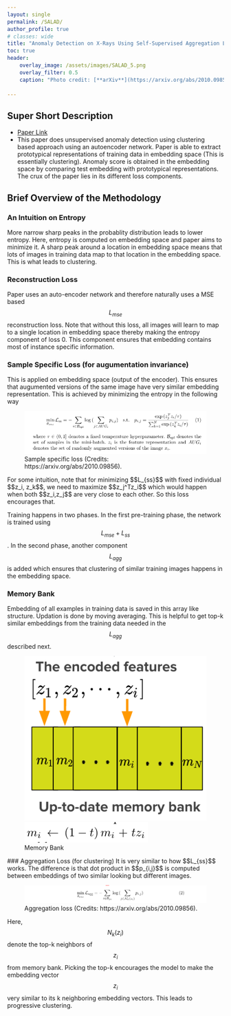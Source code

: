 ```yaml
---
layout: single
permalink: /SALAD/
author_profile: true
# classes: wide
title: "Anomaly Detection on X-Rays Using Self-Supervised Aggregation Learning"
toc: true
header:
    overlay_image: /assets/images/SALAD_5.png
    overlay_filter: 0.5
    caption: "Photo credit: [**arXiv**](https://arxiv.org/abs/2010.09856)"

---
```

## Super Short Description
* [Paper Link](https://arxiv.org/abs/2010.09856)
*  This paper does unsupervised anomaly detection using clustering based approach using an autoencoder network. Paper is able to extract prototypical representations of training data in embedding space (This is essentially clustering). Anomaly score is obtained in the embedding space by comparing test embedding with prototypical representations. The crux of the paper lies in its different loss components.

## Brief Overview of the Methodology

### An Intuition on Entropy
More narrow sharp peaks in the probablity distribution leads to lower entropy. Here, entropy is computed on embedding space and paper aims to minimize it. A sharp peak around a location in embedding space means that lots of images in training data map to that location in the embedding space. This is what leads to clustering.


### Reconstruction Loss
Paper uses an auto-encoder network and therefore naturally uses a MSE based $$L_{mse}$$ reconstruction loss. Note that without this loss, all images will learn to map to a single location in embedding space thereby making the entropy component of loss 0. This component ensures that embedding contains most of instance specific information.

### Sample Specific Loss (for augumentation invariance)
This is applied on embedding space (output of the encoder). This ensures that augumented versions of the same image have very similar embedding representation. This is achieved by minimizing the entropy in the following way
<figure>
    <a href="../assets/images/SALAD_1.png"><img src="../assets/images/SALAD_1.png"></a>
    <figcaption> Sample specific loss (Credits: https://arxiv.org/abs/2010.09856).</figcaption>
</figure>
For some intuition, note that for minimizing $$L_{ss}$$ with fixed individual $$z_i, z_k$$, we need to maximize $$z_j^Tz_i$$ which would happen when both $$z_i,z_j$$ are very close to each other. So this loss encourages that.

Training happens in two phases. In the first pre-training phase, the network is trained using $$L_{mse} + L_{ss}$$. In the second phase, another component $$L_{agg}$$ is added which ensures that clustering of similar training images happens in the embedding space.

### Memory Bank
Embedding of all examples in training data is saved in this array like structure. Updation is done by moving averaging. This is helpful to get top-k similar embeddings from the training data needed in the $$L_{agg}$$ described next.
<figure class="half">
    <a href="/assets/images/SALAD_4.png"><img src="/assets/images/SALAD_4.png"></a>
    <a href="/assets/images/SALAD_3.png"><img src="/assets/images/SALAD_3.png"></a>
    <figcaption>Memory Bank</figcaption>
</figure>
### Aggregation Loss (for clustering)
It is very similar to how $$L_{ss}$$ works. The difference is that dot product in $$p_{i,j}$$ is computed between embeddings of two similar looking but different images.

<figure>
    <a href="../assets/images/SALAD_2.png"><img src="../assets/images/SALAD_2.png"></a>
    <figcaption> Aggregation loss (Credits: https://arxiv.org/abs/2010.09856).</figcaption>
</figure>

Here, $$N_k(z_i)$$ denote the top-k neighbors of $$z_i$$ from memory bank. Picking the top-k encourages the model to make the embedding vector $$z_i$$ very similar to its k neighboring embedding vectors. This leads to progressive clustering.
